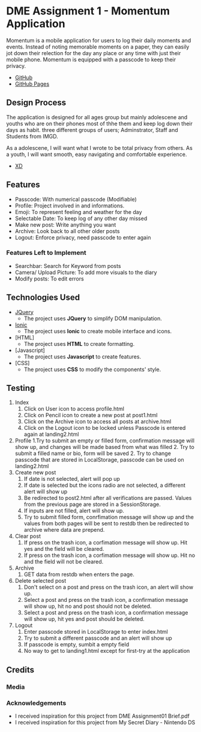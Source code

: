 # DME Assignment 1 - Momentum Application
Momentum is a mobile application for users to log their daily moments and events. Instead of noting memorable moments on a paper, they can easily jot down their relection for the day any place or any time with just their mobile phone. Momentum is equipped with a passcode to keep their privacy.

- [GitHub](https://github.com/osshiya/DME-Assignment-1.git)
- [GitHub Pages](https://osshiya.github.io/DME-Assignment-1/)

## Design Process
The application is designed for all ages group but mainly adolescene and youths who are on their phones most of thhe them and keep log down their days as habit. three different groups of users; Adminstrator, Staff and Students from IMGD.

As a adolescene, I will want what I wrote to be total privacy from others.
As a youth, I will want smooth, easy navigating and comfortable experience.

- [XD]("DME-Assg1-Wireframe-S10187403A-OngShiYa.xd")

## Features
- Passcode: With numerical passcode (Modifiable)
- Profile: Project involved in and informations.
- Emoji: To represent feeling and weather for the day
- Selectable Date: To keep log of any other day missed
- Make new post: Write anything you want
- Archive: Look back to all other older posts
- Logout: Enforce privacy, need passcode to enter again

### Features Left to Implement
- Searchbar: Search for Keyword from posts
- Camera/ Upload Picture: To add more visuals to the diary
- Modify posts: To edit errors

## Technologies Used
- [JQuery](https://jquery.com)
    - The project uses **JQuery** to simplify DOM manipulation.
- [Ionic](https://ionicframework.com/)
    - The project uses **Ionic** to create mobile interface and icons.
- [HTML]
    - The project uses **HTML** to create formatting.
- [Javascript]
    - The project uses **Javascript** to create features.
- [CSS]
    - The project uses **CSS** to modify the components' style.

## Testing
1. Index
    1. Click on User icon to access profile.html
    2. Click on Pencil icon to create a new post at post1.html
    3. Click on the Archive icon to access all posts at archive.html
    4. Click on the Logout icon to be locked unless Passcode is entered again at landing2.html
2. Profile
    1.Try to submit an empty or filled form, confirmation message will show up, and changes will be made based from what was filled
    2. Try to submit a filled name or bio, form will be saved
    2. Try to change passcode that are stored in LocalStorage, passcode can be used on landing2.html
3. Create new post
    1. If date is not selected, alert will pop up
    2. If date is selected but the icons radio are not selected, a different alert will show up
    3. Be redirected to post2.html after all verifications are passed. Values from the previous page are stored in a SessionStorage.
    4. If inputs are not filled, alert will show up.
    5. Try to submit filled form, conrfimation message will show up and the values from both pages will be sent to restdb then be redirected to archive where data are prepend.
4. Clear post
    1. If press on the trash icon, a corfimation message will show up. Hit yes and the field will be cleared.
    2. If press on the trash icon, a corfimation message will show up. Hit no and the field will not be cleared.
4. Archive
    1. GET data from restdb when enters the page.
5. Delete selected post
    1. Don't select on a post and press on the trash icon, an alert will show up.
    2. Select a post and press on the trash icon, a confirmation message will show up, hit no and post should not be deleted.
    3. Select a post and press on the trash icon, a confirmation message will show up, hit yes and post should be deleted.
6. Logout
    1. Enter passcode stored in LocalStorage to enter index.html
    2. Try to submit a different passcode and an alert will show up
    3. If passcode is empty, sumbit a empty field
    4. No way to get to landing1.html except for first-try at the application
    

## Credits

### Media

### Acknowledgements
- I received inspiration for this project from DME Assignment01 Brief.pdf
- I received inspiration for this project from My Secret Diary - Nintendo DS
